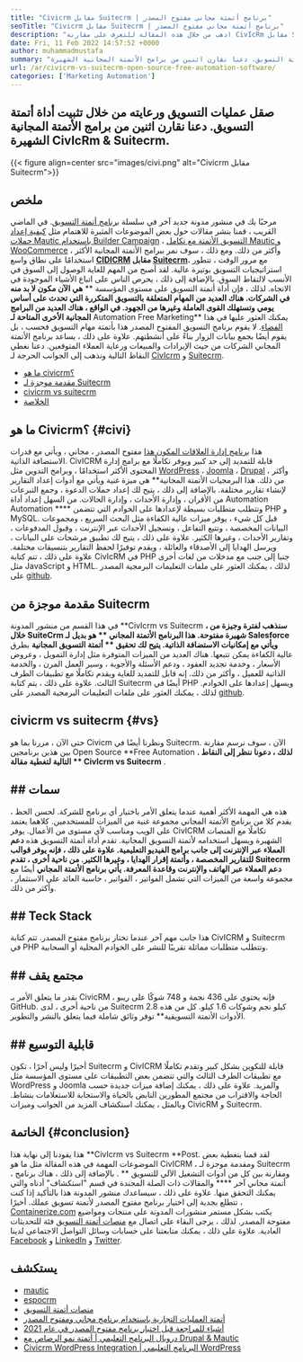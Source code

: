```yaml
---
title: "Civicrm مقابل Suitecrm | برنامج أتمتة مجاني مفتوح المصدر" 
seoTitle: "Civicrm مقابل Suitecrm | برنامج أتمتة مجاني مفتوح المصدر" 
description: "اذهب من خلال هذه المقالة للتعرف على مقارنة CivIcRm مقابل Suitecrm. تثبيت برنامج أتمتة التسويق مفتوح المصدر لاكتساب ميزة تنافسية." 
date: Fri, 11 Feb 2022 14:57:52 +0000
author: muhammadmustafa
summary: "صقل عمليات التسويق ورعايته عن طريق تثبيت أداة أتمتة التسويق. دعنا نقارن اثنين من برامج الأتمتة المجانية الشهيرة CivIcrm & amp ؛ Suitecrm." 
url: /ar/civicrm-vs-suitecrm-open-source-free-automation-software/
categories: ['Marketing Automation']
---
```


## صقل عمليات التسويق ورعايته من خلال تثبيت أداة أتمتة التسويق. دعنا نقارن اثنين من برامج الأتمتة المجانية الشهيرة CivIcRm & Suitecrm.

{{< figure align=center src="images/civi.png" alt="Civicrm مقابل Suitecrm">}}


## ملخص
مرحبًا بك في منشور مدونة جديد آخر في سلسلة [برنامج أتمتة التسويق][1]. في الماضي القريب ، قمنا بنشر مقالات حول بعض الموضوعات المثيرة للاهتمام مثل [كيفية إعداد حملات Mautic باستخدام Builder Campaign][2] ، [التسويق الأتمتة مع تكامل Mautic و WooCommerce][3] ، وأكثر من ذلك. ومع ذلك ، سوف نمر ببرامج الأتمتة المجانية الأكثر استخدامًا على نطاق واسع  **[CIDICRM][4] مقابل [Suitecrm][5].**  مع مرور الوقت ، تتطور استراتيجيات التسويق بوتيرة عالية. لقد أصبح من المهم للغاية الوصول إلى السوق في الأنسب لالتقاط السوق. بالإضافة إلى ذلك ، يحرص الناس على اتباع الأشياء الموجودة في الاتجاه.
لذلك ، فإن أداة أتمتة التسويق على مستوى المؤسسة ** **هي الآن مكون لا بد منه في الشركات. هناك العديد من المهام المتعلقة بالتسويق المتكررة التي تحدث على أساس يومي وتستهلك القوى العاملة وغيرها من الجهود. في الواقع ، هناك العديد من البرامج المجانية الأخرى المتاحة لـ**   Automation Free Marketing** يمكنك العثور عليها في هذا [الفضاء][6]. لا يقوم برنامج التسويق المفتوح المصدر هذا بأتمتة مهام التسويق فحسب ، بل يقوم أيضًا بجمع بيانات الزوار بناءً على أنشطتهم. علاوة على ذلك ، يساعد برنامج الأتمتة المجاني الشركات من حيث الإيرادات والمبيعات ورعاية العملاء المتوقعين. دعنا نغطي النقاط التالية ونذهب إلى الجوانب الحرجة لـ [CivIcrm][4] و [Suitecrm][5].
  * [ما هو civicrm؟][7]
  * [مقدمة موجزة لـ Suitecrm][8]
  * [civicrm vs suitecrm][9]
  * [الخلاصة][10]

## ما هو Civicrm؟   {#civi}
هذا [برنامج إدارة العلاقات المكون هذا][4] مفتوح المصدر ، مجاني ، ويأتي مع قدرات الاستضافة الذاتية. CivICRM قابلة للتمديد إلى حد كبير ويوفر تكاملًا مع برامج إدارة المحتوى الأكثر استخدامًا ، وبرامج التدوين مثل [WordPress][11] ، [Joomla][12] ، [Drupal][13] ، وأكثر من ذلك. هذا البرمجيات الأتمتة المجانية** هي ميزة غنية ويأتي مع أدوات إعداد التقارير لإنشاء تقارير مختلفة. بالإضافة إلى ذلك ، يتيح لك إعداد حملات الدعوة ، وجمع التبرعات من الأقران ، وإدارة الأحداث ، وإدارة الحالات.
من السهل إعداد أداة Automation Automation **** وتتطلب متطلبات بسيطة لإعدادها على الخوادم التي تتضمن PHP و MySQL. قبل كل شيء ، يوفر ميزات عالية الكفاءة مثل البحث السريع ، ومجموعات البيانات المخصصة ، وتتبع التفاعل ، وتسجيل الأحداث عبر الإنترنت ، وقبول المدفوعات ، وتقارير الأحداث ، وغيرها الكثير. علاوة على ذلك ، يتيح لك تطبيق مرشحات على البيانات ، ويرسل الهدايا إلى الأصدقاء والعائلة ، ويقدم توفيرًا لحفظ التقارير بتنسيقات مختلفة. علاوة على ذلك ، تتم كتابة CivIcRM في PHP جنبا إلى جنب مع مدخلات من لغات أخرى مثل JavaScript و HTML. لذلك ، يمكنك العثور على ملفات التعليمات البرمجية المصدر على [github][14].

## مقدمة موجزة من Suitecrm
في هذا القسم من منشور المدونة **CivIcrm vs Suitecrm  **، سنذهب لفترة وجيزة من خلال SuiteCrm شهيرة مفتوحة. هذا البرنامج الأتمتة المجاني **  هو بديل لـ Salesforce ويأتي مع إمكانيات الاستضافة الذاتية. يتيح لك تحقيق ** أتمتة التسويق المجانية**  بطرق عالية الكفاءة يمكن تتبعها. هناك العديد من الميزات المتوفرة مثل إدارة التمويل ، وعروض الأسعار ، وخدمة تجديد العقود ، ودعم الأسئلة والأجوبة ، وسير العمل المرن ، والخدمة الذاتية للعميل ، وأكثر من ذلك. إنه قابل للتمديد للغاية ويقدم تكاملًا مع تطبيقات الطرف الثالث. علاوة على ذلك ، يتم كتابة Suitecrm أيضًا في PHP ويسهل إعدادها على الخوادم. لذلك ، يمكنك العثور على ملفات التعليمات البرمجية المصدر على [github][15].

## civicrm vs suitecrm   {#vs}
حتى الآن ، مررنا بما هو Civicm ونظرنا أيضًا في Suitecrm. الآن ، سوف نرسم مقارنة بين هذين برنامجين Open Source **Free Automation **. لذلك ، دعونا ننظر إلى النقاط التالية لتغطية مقالة ** CivIcrm vs Suitecrm** .

## ## سمات
هذه هي المهمة الأكثر أهمية عندما يتعلق الأمر باختيار أي برنامج للشركة. لحسن الحظ ، يقدم كلا من برنامج الأتمتة المجاني مجموعة غنية من الميزات للمستخدمين. كلاهما يعتمد على الويب ومناسب لأي مستوى من الأعمال. يوفر CivICRM تكاملًا مع المنصات الشهيرة ويسهل استخدامه لأتمتة التسويق المجانية. تقدم أداة أتمتة التسويق هذه  **دعم العملاء عبر الإنترنت إلى جانب برامج الفيديو التعليمية. علاوة على ذلك ، فإنه يوفر قوالب للتقارير المخصصة ، وأتمتة إقرار الهدايا ، وغيرها الكثير. من ناحية أخرى ، تقدم Suitecrm دعم العملاء عبر الهاتف والإنترنت وقاعدة المعرفة. يأتي برنامج الأتمتة المجاني**  أيضًا مع مجموعة واسعة من الميزات التي تشمل الفواتير ، الفواتير ، حاسبة العائد على الاستثمار ، وأكثر من ذلك.

## ## Teck Stack
هذا جانب مهم آخر عندما تختار برنامج مفتوح المصدر. تتم كتابة CivICRM و Suitecrm في PHP وتتطلب متطلبات مماثلة تقريبًا للنشر على الخوادم المحلية أو السحابية.

## ## مجتمع يقف
بقدر ما يتعلق الأمر بـ CivicRM ، فإنه يحتوي على 436 نجمة و 748 شوكًا على ريبو GitHub. من ناحية أخرى ، لدى Suitecrm 2.8 كيلو نجم وشوكات 1.6 كيلو. كل من هذه الأدوات الأتمتة التسويقية** توفر وثائق شاملة فيما يتعلق بالنشر والتطوير.

## ## قابلية التوسيع
أخيرًا وليس آخرًا ، تكون Suitecrm و CivICRM قابلة للتكوين بشكل كبير وتقدم تكاملًا مع تطبيقات الطرف الثالث والتي تتضمن بعض التطبيقات على مستوى المؤسسة مثل WordPress و Joomla والمزيد. علاوة على ذلك ، يمكنك إضافة ميزات جديدة حسب الحاجة والاقتراب من مجتمع المطورين النابض بالحياة والاستجابة للاستعلامات بنشاط.
وبالمثل ، يمكنك استكشاف المزيد من الجوانب وميزات CivicRM و Suitecrm.

## الخاتمة   {#conclusion}
هذا يقودنا إلى نهاية هذا **CivIcrm vs Suitecrm  **Post. لقد قمنا بتغطية بعض الموضوعات المهمة في هذه المقالة مثل ما هو CivICRM ، ومقدمة موجزة لـ Suitecrm ، ومقارنة بين كل من أدوات التشغيل الآلي للتسويق ** . بالإضافة إلى ذلك ، هناك برنامج أتمتة مجاني آخر ****  والمقالات ذات الصلة المجندة في قسم "استكشاف" أدناه والتي يمكنك التحقق منها. علاوة على ذلك ، سيساعدك منشور المدونة هذا بالتأكيد إذا كنت تتطلع بجدية إلى اختيار برنامج مفتوح المصدر لأتمتة تسويق عملك.
أخيرًا ، [Containerize.com][16] يكتب بشكل مستمر منشورات المدونة على منتجات ومواضيع مفتوحة المصدر. لذلك ، يرجى البقاء على اتصال مع [منصات أتمتة التسويق][6] فئة للتحديثات العادية. علاوة على ذلك ، يمكنك متابعتنا على حسابات وسائل التواصل الاجتماعي لدينا [Facebook][17] و [LinkedIn][18] و [Twitter][19].

## يستكشف
  * [mautic][20]
  * [espocrm][21]
  * [منصات أتمتة التسويق][6]
  * [أتمتة العمليات التجارية باستخدام برنامج مجاني ومفتوح المصدر][22]
  * [أشياء للمراجعة قبل اختيار برنامج مفتوح المصدر في عام 2021][23]
  * [دروبال البرنامج التعليمي | أتمتة نمو الرصاص مع Drupal & Mautic][24]
  * [Civicrm WordPress Integration | البرنامج التعليمي WordPress][25]

  
[1]: https://blog.containerize.com/category/marketing-automation/
[2]: https://blog.containerize.com/marketing-automation/how-to-setup-marketing-campaigns-using-mautic-campaign-builder/
[3]: https://blog.containerize.com/blogging/marketing-automation-using-mautic-and-wordpress-woocommerce/
[4]: https://products.containerize.com/marketing-automation/civicrm/
[5]: https://products.containerize.com/marketing-automation/suitecrm/
[6]: https://products.containerize.com/marketing-automation/
[7]: #civi
[8]: #suite
[9]: #vs
[10]: #Conclusion
[11]: https://products.containerize.com/blogging/wordpress/
[12]: https://products.containerize.com/content-management/joomla/
[13]: https://products.containerize.com/content-management/drupal/
[14]: https://github.com/civicrm/civicrm-core
[15]: https://github.com/salesagility/SuiteCRM
[16]: https://www.containerize.com/
[17]: https://web.facebook.com/containerize
[18]: https://www.linkedin.com/company/containerize/
[19]: https://twitter.com/containerize_co
[20]: https://products.containerize.com/marketing-automation/mautic/
[21]: https://products.containerize.com/marketing-automation/espocrm/
[22]: https://blog.containerize.com/blogging/automate-business-operations-using-open-source-software/
[23]: https://blog.containerize.com/cmdb-software/things-to-review-before-opting-open-source-software-in-2021/
[24]: https://blog.containerize.com/content-management/drupal-tutorial-automate-lead-growth-with-drupal-mautic/
[25]: https://blog.containerize.com/blogging/civicrm-wordpress-integration-wordpress-tutorial/
